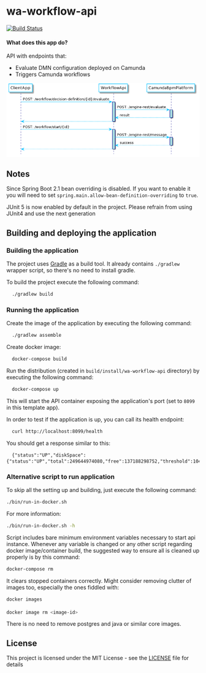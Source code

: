 # wa-workflow-api

[![Build Status](https://travis-ci.org/hmcts/wa-workflow-api.svg?branch=master)](https://travis-ci.org/hmcts/wa-workflow-api)

#### What does this app do?

API with endpoints that:

- Evaluate DMN configuration deployed on Camunda
- Triggers Camunda workflows

<!--
    Sequence Diagram Source:
    http://www.plantuml.com/plantuml/uml/dP91Qzmm48NFgryXw7dnkJc4U7VfAT2557gUI6FlO5cZZaPnIyX_ht3AsavX2_N9lFVccmUZXwmWMiPWBkJHTipwp3-DoGF510AZpHVmF57ihKh1ZOC_2aQ7zjNiMX6UZXnOx0anFGs_3g5WrPso75WyohlhGORdsNga3XyfuZzSS4ClNA9_JtngFv-EfozcPtPd42L72Q8kZCt-RUO3QRgGedap1eeoEAKNKBGSJLfcx34GHcrJsgZVMOOkyDGcsgPXh7WufF4SG3kMqPWhmUxlruFspfw_FdsxiytqHsmyEih4SU-neqXQVvjNycyDla0ee6ZC6b1vVozSi1XxYhWNpBe0RFq4jKYqrIX1Fo0hyrfurNr_Vxlv_8hchlzTSSISeTyqpCMvgjweEASzNg-tFim3Hb_6y1i0
    See: https://plantuml.com/ docs for reference
-->

![workflow api](workflow-api.png)


## Notes

Since Spring Boot 2.1 bean overriding is disabled. If you want to enable it you will need to set `spring.main.allow-bean-definition-overriding` to `true`.

JUnit 5 is now enabled by default in the project. Please refrain from using JUnit4 and use the next generation

## Building and deploying the application

### Building the application

The project uses [Gradle](https://gradle.org) as a build tool. It already contains
`./gradlew` wrapper script, so there's no need to install gradle.

To build the project execute the following command:

```bash
  ./gradlew build
```

### Running the application

Create the image of the application by executing the following command:

```bash
  ./gradlew assemble
```

Create docker image:

```bash
  docker-compose build
```

Run the distribution (created in `build/install/wa-workflow-api` directory)
by executing the following command:

```bash
  docker-compose up
```

This will start the API container exposing the application's port
(set to `8099` in this template app).

In order to test if the application is up, you can call its health endpoint:

```bash
  curl http://localhost:8099/health
```

You should get a response similar to this:

```
  {"status":"UP","diskSpace":{"status":"UP","total":249644974080,"free":137188298752,"threshold":10485760}}
```

### Alternative script to run application

To skip all the setting up and building, just execute the following command:

```bash
./bin/run-in-docker.sh
```

For more information:

```bash
./bin/run-in-docker.sh -h
```

Script includes bare minimum environment variables necessary to start api instance. Whenever any variable is changed or any other script regarding docker image/container build, the suggested way to ensure all is cleaned up properly is by this command:

```bash
docker-compose rm
```

It clears stopped containers correctly. Might consider removing clutter of images too, especially the ones fiddled with:

```bash
docker images

docker image rm <image-id>
```

There is no need to remove postgres and java or similar core images.

## License

This project is licensed under the MIT License - see the [LICENSE](LICENSE) file for details

